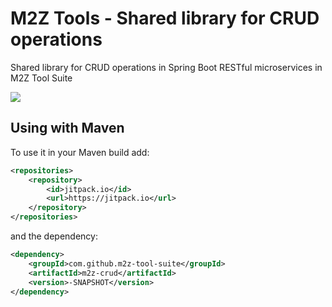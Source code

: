 # M2Z Tools - Shared library for CRUD operations

Shared library for CRUD operations in Spring Boot RESTful microservices in M2Z Tool Suite

[![](https://jitpack.io/v/m2z-tool-suite/m2z-crud.svg)](https://jitpack.io/#m2z-tool-suite/m2z-crud)

## Using with Maven

To use it in your Maven build add:

```xml
<repositories>
    <repository>
        <id>jitpack.io</id>
        <url>https://jitpack.io</url>
    </repository>
</repositories>
```

and the dependency:

```xml
<dependency>
    <groupId>com.github.m2z-tool-suite</groupId>
    <artifactId>m2z-crud</artifactId>
    <version>-SNAPSHOT</version>
</dependency>
```
